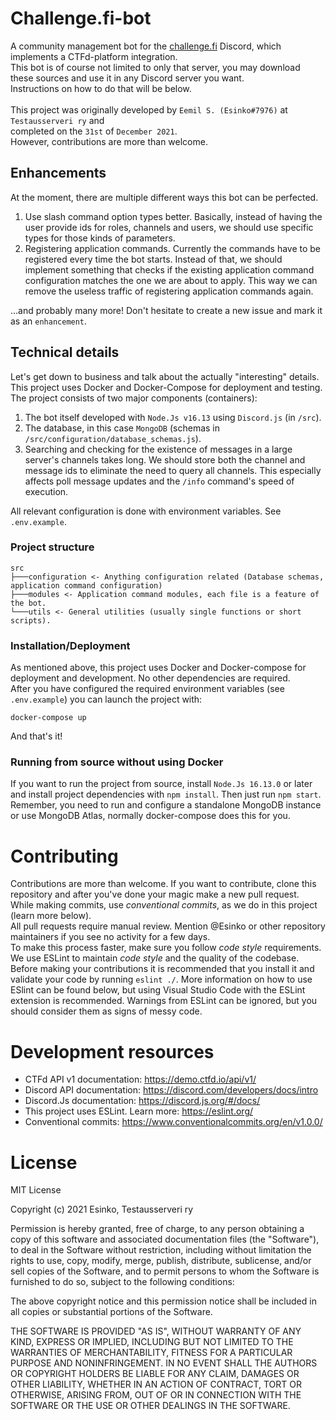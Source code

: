 # Challenge.fi-bot
A community management bot for the <a href="https://challenge.fi">challenge.fi</a> Discord, which implements a CTFd-platform integration.<br>
This bot is of course not limited to only that server, you may download these sources and use it in any Discord server you want.<br>
Instructions on how to do that will be below.
<br>
<br>
This project was originally developed by `Eemil S. (Esinko#7976)` at `Testausserveri ry` and <br>
completed on the `31st` of `December 2021`.
<br>
However, contributions are more than welcome.

## Enhancements
At the moment, there are multiple different ways this bot can be perfected.
1. Use slash command option types better. Basically, instead of having the user provide ids for roles, channels and users,
we should use specific types for those kinds of parameters.
2. Registering application commands. Currently the commands have to be registered every time the bot starts. Instead of that,
we should implement something that checks if the existing application command configuration matches the one we are about to apply.
This way we can remove the useless traffic of registering application commands again.

...and probably many more! Don't hesitate to create a new issue and mark it as an `enhancement`.

## Technical details
Let's get down to business and talk about the actually "interesting" details.<br>
This project uses Docker and Docker-Compose for deployment and testing.<br>
The project consists of two major components (containers):
1. The bot itself developed with `Node.Js v16.13` using `Discord.js` (in `/src`).
2. The database, in this case `MongoDB` (schemas in `/src/configuration/database_schemas.js`).
3. Searching and checking for the existence of messages in a large server's channels takes long. We should store both the channel and message ids to eliminate the need to query all channels. This especially affects poll message updates and the `/info` command's speed of execution.

All relevant configuration is done with environment variables. See `.env.example`.

### Project structure

```
src
├───configuration <- Anything configuration related (Database schemas, application command configuration)
├───modules <- Application command modules, each file is a feature of the bot.
└───utils <- General utilities (usually single functions or short scripts).
```

### Installation/Deployment
As mentioned above, this project uses Docker and Docker-compose for deployment and development.
No other dependencies are required.
<br>
After you have configured the required environment variables (see `.env.example`) you can launch the project with:
```
docker-compose up
```
And that's it!

### Running from source without using Docker
If you want to run the project from source, install `Node.Js 16.13.0` or later and install project dependencies with `npm install`.
Then just run `npm start`. Remember, you need to run and configure a standalone MongoDB instance or use MongoDB Atlas, normally docker-compose does this for you.

# Contributing 
Contributions are more than welcome. If you want to contribute, clone this repository and after you've done your magic make a new pull request.
<br>
While making commits, use *conventional commits*, as we do in this project (learn more below).
<br>
All pull requests require manual review. Mention @Esinko or other repository maintainers if you see no activity for a few days.
<br>
To make this process faster, make sure you follow *code style* requirements. We use ESLint to maintain *code style* and the quality of the codebase.
Before making your contributions it is recommended that you install it and validate your code by running `eslint ./`.
More information on how to use ESlint can be found below, but using Visual Studio Code with the ESLint extension is recommended.
Warnings from ESLint can be ignored, but you should consider them as signs of messy code.

# Development resources
- CTFd API v1 documentation: <a href="https://demo.ctfd.io/api/v1/">https://demo.ctfd.io/api/v1/</a>
- Discord API documentation: <a href="https://discord.com/developers/docs/intro">https://discord.com/developers/docs/intro</a>
- Discord.Js documentation: <a href="https://discord.js.org/#/docs/">https://discord.js.org/#/docs/</a>
- This project uses ESLint. Learn more: <a href="https://eslint.org/">https://eslint.org/</a>
- Conventional commits: <a href="https://www.conventionalcommits.org/en/v1.0.0/">https://www.conventionalcommits.org/en/v1.0.0/</a>

# License
MIT License

Copyright (c) 2021 Esinko, Testausserveri ry

Permission is hereby granted, free of charge, to any person obtaining a copy
of this software and associated documentation files (the "Software"), to deal
in the Software without restriction, including without limitation the rights
to use, copy, modify, merge, publish, distribute, sublicense, and/or sell
copies of the Software, and to permit persons to whom the Software is
furnished to do so, subject to the following conditions:

The above copyright notice and this permission notice shall be included in all
copies or substantial portions of the Software.

THE SOFTWARE IS PROVIDED "AS IS", WITHOUT WARRANTY OF ANY KIND, EXPRESS OR
IMPLIED, INCLUDING BUT NOT LIMITED TO THE WARRANTIES OF MERCHANTABILITY,
FITNESS FOR A PARTICULAR PURPOSE AND NONINFRINGEMENT. IN NO EVENT SHALL THE
AUTHORS OR COPYRIGHT HOLDERS BE LIABLE FOR ANY CLAIM, DAMAGES OR OTHER
LIABILITY, WHETHER IN AN ACTION OF CONTRACT, TORT OR OTHERWISE, ARISING FROM,
OUT OF OR IN CONNECTION WITH THE SOFTWARE OR THE USE OR OTHER DEALINGS IN THE
SOFTWARE.